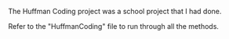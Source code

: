 
The Huffman Coding project was a school project that I had done.


Refer to the "HuffmanCoding" file to run through all the methods.

